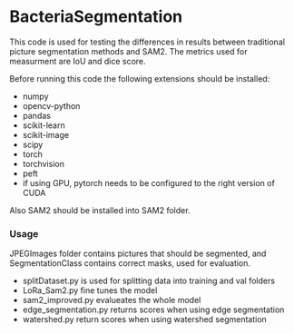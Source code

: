 # BacteriaSegmentation
This code is used for testing the differences in results between traditional picture segmentation methods and SAM2. The metrics used for measurment are IoU and dice score.

Before running this code the following extensions should be installed:

- numpy
- opencv-python
- pandas
- scikit-learn
- scikit-image
- scipy
- torch
- torchvision
- peft
- if using GPU, pytorch needs to be configured to the right version of CUDA

Also SAM2 should be installed into SAM2 folder.
### Usage
JPEGImages folder contains pictures that should be segmented, and SegmentationClass contains correct masks, used for evaluation.
- splitDataset.py is used for splitting data into training and val folders
- LoRa_Sam2.py fine tunes the model
- sam2_improved.py evalueates the whole model 
- edge_segmentation.py returns scores when using edge segmentation
- watershed.py return scores when using watershed segmentation
